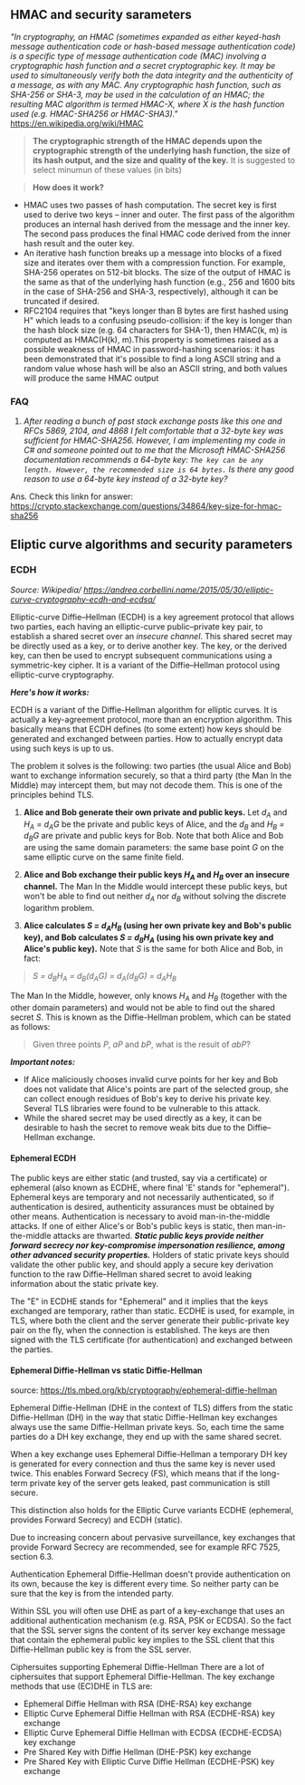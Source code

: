 

## HMAC and security sarameters

_"In cryptography, an HMAC (sometimes expanded as either keyed-hash message authentication code or hash-based message authentication code) is a specific type of message authentication code (MAC) involving a cryptographic hash function and a secret cryptographic key. It may be used to simultaneously verify both the data integrity and the authenticity of a message, as with any MAC. Any cryptographic hash function, such as SHA-256 or SHA-3, may be used in the calculation of an HMAC; the resulting MAC algorithm is termed HMAC-X, where X is the hash function used (e.g. HMAC-SHA256 or HMAC-SHA3)."_ https://en.wikipedia.org/wiki/HMAC

>**The cryptographic strength of the HMAC depends upon the cryptographic strength of the underlying hash function, the size of its hash output, and the size and quality of the key.** It is suggested to select minumun of these values (in bits)

>**How does it work?**
- HMAC uses two passes of hash computation. The secret key is first used to derive two keys – inner and outer. The first pass of the algorithm produces an internal hash derived from the message and the inner key. The second pass produces the final HMAC code derived from the inner hash result and the outer key.
- An iterative hash function breaks up a message into blocks of a fixed size and iterates over them with a compression function. For example, SHA-256 operates on 512-bit blocks. The size of the output of HMAC is the same as that of the underlying hash function (e.g., 256 and 1600 bits in the case of SHA-256 and SHA-3, respectively), although it can be truncated if desired.
- RFC2104 requires that "keys longer than B bytes are first hashed using H" which leads to a confusing pseudo-collision: if the key is longer than the hash block size (e.g. 64 characters for SHA-1), then HMAC(k, m) is computed as HMAC(H(k), m).This property is sometimes raised as a possible weakness of HMAC in password-hashing scenarios: it has been demonstrated that it's possible to find a long ASCII string and a random value whose hash will be also an ASCII string, and both values will produce the same HMAC output

### FAQ

1. _After reading a bunch of past stack exchange posts like this one and RFCs 5869, 2104, and 4868 I felt comfortable that a 32-byte key was sufficient for HMAC-SHA256. However, I am implementing my code in C# and someone pointed out to me that the Microsoft HMAC-SHA256 documentation recommends a 64-byte key: ``The key can be any length. However, the recommended size is 64 bytes.``
Is there any good reason to use a 64-byte key instead of a 32-byte key?_

Ans. Check this linkn for answer: https://crypto.stackexchange.com/questions/34864/key-size-for-hmac-sha256


## Eliptic curve algorithms and security parameters

### ECDH
_Source: Wikipedia/ https://andrea.corbellini.name/2015/05/30/elliptic-curve-cryptography-ecdh-and-ecdsa/_

Elliptic-curve Diffie–Hellman (ECDH) is a key agreement protocol that allows two parties, each having an elliptic-curve public–private key pair, to establish a shared secret over an _insecure channel_. This shared secret may be directly used as a key, or to derive another key. The key, or the derived key, can then be used to encrypt subsequent communications using a symmetric-key cipher. It is a variant of the Diffie–Hellman protocol using elliptic-curve cryptography.

***Here's how it works:***

ECDH is a variant of the Diffie-Hellman algorithm for elliptic curves. It is actually a key-agreement protocol, more than an encryption algorithm. This basically means that ECDH defines (to some extent) how keys should be generated and exchanged between parties. How to actually encrypt data using such keys is up to us.

The problem it solves is the following: two parties (the usual Alice and Bob) want to exchange information securely, so that a third party (the Man In the Middle) may intercept them, but may not decode them. This is one of the principles behind TLS.

1. **Alice and Bob generate their own private and public keys.** Let *d<sub>A</sub>* and *H<sub>A</sub> = d<sub>A</sub>G* be the private and public keys of Alice, and the *d<sub>B</sub>* and *H<sub>B</sub> = d<sub>B</sub>G* are private and public keys for Bob. Note that both Alice and Bob are using the same domain parameters: the same base point *G* on the same elliptic curve on the same finite field.

2. **Alice and Bob exchange their public keys *H<sub>A</sub>* and *H<sub>B</sub>* over an insecure channel.** The Man In the Middle would intercept these public keys, but won't be able to find out neither *d<sub>A</sub>* nor *d<sub>B</sub>* without solving the discrete logarithm problem.

3. **Alice calculates *S = d<sub>A</sub>H<sub>B</sub>* (using her own private key and Bob's public key), and Bob calculates *S = d<sub>B</sub>H<sub>A</sub>* (using his own private key and Alice's public key).** Note that  *S* is the same for both Alice and Bob, in fact: 

> *S = d<sub>B</sub>H<sub>A</sub> = d<sub>B</sub>(d<sub>A</sub>G) = d<sub>A</sub>(d<sub>B</sub>G) = d<sub>A</sub>H<sub>B</sub>* 

The Man In the Middle, however, only knows *H<sub>A</sub>* and *H<sub>B</sub>* (together with the other domain parameters) and would not be able to find out the shared secret *S*. This is known as the Diffie-Hellman problem, which can be stated as follows:

> Given three points *P*, *aP* and *bP*, what is the result of *abP*?

***Important notes:***
- If Alice maliciously chooses invalid curve points for her key and Bob does not validate that Alice's points are part of the selected group, she can collect enough residues of Bob's key to derive his private key. Several TLS libraries were found to be vulnerable to this attack.
- While the shared secret may be used directly as a key, it can be desirable to hash the secret to remove weak bits due to the Diffie–Hellman exchange.

#### Ephemeral ECDH

The public keys are either static (and trusted, say via a certificate) or ephemeral (also known as ECDHE, where final 'E' stands for "ephemeral"). Ephemeral keys are temporary and not necessarily authenticated, so if authentication is desired, authenticity assurances must be obtained by other means. Authentication is necessary to avoid man-in-the-middle attacks. If one of either Alice's or Bob's public keys is static, then man-in-the-middle attacks are thwarted. ***Static public keys provide neither forward secrecy nor key-compromise impersonation resilience, among other advanced security properties.*** Holders of static private keys should validate the other public key, and should apply a secure key derivation function to the raw Diffie–Hellman shared secret to avoid leaking information about the static private key.

The "E" in ECDHE stands for "Ephemeral" and it implies that the keys exchanged are temporary, rather than static.
ECDHE is used, for example, in TLS, where both the client and the server generate their public-private key pair on the fly, when the connection is established. The keys are then signed with the TLS certificate (for authentication) and exchanged between the parties.


#### Ephemeral Diffie-Hellman vs static Diffie-Hellman
source: https://tls.mbed.org/kb/cryptography/ephemeral-diffie-hellman

Ephemeral Diffie-Hellman (DHE in the context of TLS) differs from the static Diffie-Hellman (DH) in the way that static Diffie-Hellman key exchanges always use the same Diffie-Hellman private keys. So, each time the same parties do a DH key exchange, they end up with the same shared secret.

When a key exchange uses Ephemeral Diffie-Hellman a temporary DH key is generated for every connection and thus the same key is never used twice. This enables Forward Secrecy (FS), which means that if the long-term private key of the server gets leaked, past communication is still secure.

This distinction also holds for the Elliptic Curve variants ECDHE (ephemeral, provides Forward Secrecy) and ECDH (static).

Due to increasing concern about pervasive surveillance, key exchanges that provide Forward Secrecy are recommended, see for example RFC 7525, section 6.3.

Authentication
Ephemeral Diffie-Hellman doesn't provide authentication on its own, because the key is different every time. So neither party can be sure that the key is from the intended party.

Within SSL you will often use DHE as part of a key-exchange that uses an additional authentication mechanism (e.g. RSA, PSK or ECDSA). So the fact that the SSL server signs the content of its server key exchange message that contain the ephemeral public key implies to the SSL client that this Diffie-Hellman public key is from the SSL server.

Ciphersuites supporting Ephemeral Diffie-Hellman
There are a lot of ciphersuites that support Ephemeral Diffie-Hellman. The key exchange methods that use (EC)DHE in TLS are:

- Ephemeral Diffie Hellman with RSA (DHE-RSA) key exchange
- Elliptic Curve Ephemeral Diffie Hellman with RSA (ECDHE-RSA) key exchange
- Elliptic Curve Ephemeral Diffie Hellman with ECDSA (ECDHE-ECDSA) key exchange
- Pre Shared Key with Diffie Hellman (DHE-PSK) key exchange
- Pre Shared Key with Elliptic Curve Diffie Hellman (ECDHE-PSK) key exchange 

